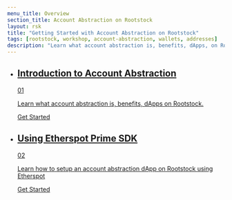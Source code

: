 ```yaml
---
menu_title: Overview
section_title: Account Abstraction on Rootstock
layout: rsk
title: "Getting Started with Account Abstraction on Rootstock"
tags: [rootstock, workshop, account-abstraction, wallets, addresses]
description: "Learn what account abstraction is, benefits, dApps, on Rootstock, and how to setup an account abstraction dApp on Rootstock."
---
```


<div class="features-list">
    <ul id="card-list" class="row">
        <li class="col-xl-6 col-md-6">
        <div class="feature-card">
<div class="content"><a href="/guides/account-abstraction/intro-account-abstraction/">
            <div class="content-container">
               <div class="card-title"><h2 class="zg-text-bg">Introduction to Account Abstraction</h2><span class="zg-label ml-1">01</span></div> 
                <p class="card-desc">Learn what account abstraction is, benefits, dApps on Rootstock.</p>
            </div>
            </a><div class="btn-container "><a href="/guides/account-abstraction/intro-account-abstraction/">
                </a>
                <a class="green" href="/guides/account-abstraction/intro-account-abstraction/">Get Started</a>
            </div>
            </div>
        </div>
        </li>
        <li class="col-xl-6 col-md-6">
        <div class="feature-card">
<div class="content"><a href="/guides/account-abstraction/rootstock-etherspot/">
            <div class="content-container">
              <div class="card-title"><h2 class="zg-text-bg bg-yellow">Using Etherspot Prime SDK</h2><span class="zg-label ml-1 bg-yellow">02</span></div> 
                <p class="card-desc">Learn how to setup an account abstraction dApp on Rootstock using Etherspot</p>
            </div>
            </a><div class="btn-container"><a href="/guides/account-abstraction/rootstock-etherspot/">
                </a>
                <a class="green" href="/guides/account-abstraction/rootstock-etherspot/">Get Started</a>
            </div>
            </div>
        </div>
        </li>
    </ul>
</div>
